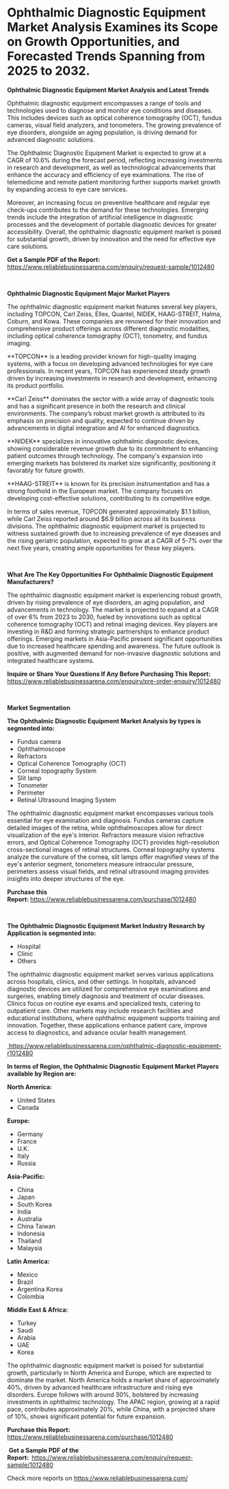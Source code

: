 <p><h1>Ophthalmic Diagnostic Equipment Market Analysis Examines its Scope on Growth Opportunities, and Forecasted Trends Spanning from 2025 to 2032.</h1></p><p><strong>Ophthalmic Diagnostic Equipment Market Analysis and Latest Trends</strong></p>
<p><p>Ophthalmic diagnostic equipment encompasses a range of tools and technologies used to diagnose and monitor eye conditions and diseases. This includes devices such as optical coherence tomography (OCT), fundus cameras, visual field analyzers, and tonometers. The growing prevalence of eye disorders, alongside an aging population, is driving demand for advanced diagnostic solutions. </p><p>The Ophthalmic Diagnostic Equipment Market is expected to grow at a CAGR of 10.6% during the forecast period, reflecting increasing investments in research and development, as well as technological advancements that enhance the accuracy and efficiency of eye examinations. The rise of telemedicine and remote patient monitoring further supports market growth by expanding access to eye care services. </p><p>Moreover, an increasing focus on preventive healthcare and regular eye check-ups contributes to the demand for these technologies. Emerging trends include the integration of artificial intelligence in diagnostic processes and the development of portable diagnostic devices for greater accessibility. Overall, the ophthalmic diagnostic equipment market is poised for substantial growth, driven by innovation and the need for effective eye care solutions.</p></p>
<p><strong>Get a Sample PDF of the Report:&nbsp;</strong> <a href="https://www.reliablebusinessarena.com/enquiry/request-sample/1012480?utm_campaign=2467&utm_medium=2&utm_source=Github&utm_content=ia&utm_term=08032025&utm_id=ophthalmic-diagnostic-equipment">https://www.reliablebusinessarena.com/enquiry/request-sample/1012480</a></p>
<p>&nbsp;</p>
<p><strong>Ophthalmic Diagnostic Equipment Major Market Players</strong></p>
<p><p>The ophthalmic diagnostic equipment market features several key players, including TOPCON, Carl Zeiss, Ellex, Quantel, NIDEK, HAAG-STREIT, Halma, Coburn, and Kowa. These companies are renowned for their innovation and comprehensive product offerings across different diagnostic modalities, including optical coherence tomography (OCT), tonometry, and fundus imaging.</p><p>**TOPCON** is a leading provider known for high-quality imaging systems, with a focus on developing advanced technologies for eye care professionals. In recent years, TOPCON has experienced steady growth driven by increasing investments in research and development, enhancing its product portfolio. </p><p>**Carl Zeiss** dominates the sector with a wide array of diagnostic tools and has a significant presence in both the research and clinical environments. The company’s robust market growth is attributed to its emphasis on precision and quality, expected to continue driven by advancements in digital integration and AI for enhanced diagnostics.</p><p>**NIDEK** specializes in innovative ophthalmic diagnostic devices, showing considerable revenue growth due to its commitment to enhancing patient outcomes through technology. The company's expansion into emerging markets has bolstered its market size significantly, positioning it favorably for future growth.</p><p>**HAAG-STREIT** is known for its precision instrumentation and has a strong foothold in the European market. The company focuses on developing cost-effective solutions, contributing to its competitive edge.</p><p>In terms of sales revenue, TOPCON generated approximately $1.1 billion, while Carl Zeiss reported around $6.9 billion across all its business divisions. The ophthalmic diagnostic equipment market is projected to witness sustained growth due to increasing prevalence of eye diseases and the rising geriatric population, expected to grow at a CAGR of 5-7% over the next five years, creating ample opportunities for these key players.</p></p>
<p>&nbsp;</p>
<p><strong>What Are The Key Opportunities For Ophthalmic Diagnostic Equipment Manufacturers?</strong></p>
<p><p>The ophthalmic diagnostic equipment market is experiencing robust growth, driven by rising prevalence of eye disorders, an aging population, and advancements in technology. The market is projected to expand at a CAGR of over 6% from 2023 to 2030, fueled by innovations such as optical coherence tomography (OCT) and retinal imaging devices. Key players are investing in R&D and forming strategic partnerships to enhance product offerings. Emerging markets in Asia-Pacific present significant opportunities due to increased healthcare spending and awareness. The future outlook is positive, with augmented demand for non-invasive diagnostic solutions and integrated healthcare systems.</p></p>
<p><strong>Inquire or Share Your Questions If Any Before Purchasing This Report:</strong> <a href="https://www.reliablebusinessarena.com/enquiry/pre-order-enquiry/1012480?utm_campaign=2467&utm_medium=2&utm_source=Github&utm_content=ia&utm_term=08032025&utm_id=ophthalmic-diagnostic-equipment">https://www.reliablebusinessarena.com/enquiry/pre-order-enquiry/1012480</a></p>
<p>&nbsp;</p>
<p><strong>Market Segmentation</strong></p>
<p><strong>The Ophthalmic Diagnostic Equipment Market Analysis by types is segmented into:</strong></p>
<p><ul><li>Fundus camera</li><li>Ophthalmoscope</li><li>Refractors</li><li>Optical Coherence Tomography (OCT)</li><li>Corneal topography System</li><li>Slit lamp</li><li>Tonometer</li><li>Perimeter</li><li>Retinal Ultrasound Imaging System</li></ul></p>
<p><p>The ophthalmic diagnostic equipment market encompasses various tools essential for eye examination and diagnosis. Fundus cameras capture detailed images of the retina, while ophthalmoscopes allow for direct visualization of the eye's interior. Refractors measure vision refractive errors, and Optical Coherence Tomography (OCT) provides high-resolution cross-sectional images of retinal structures. Corneal topography systems analyze the curvature of the cornea, slit lamps offer magnified views of the eye's anterior segment, tonometers measure intraocular pressure, perimeters assess visual fields, and retinal ultrasound imaging provides insights into deeper structures of the eye.</p></p>
<p><strong>Purchase this Report:&nbsp;</strong><a href="https://www.reliablebusinessarena.com/purchase/1012480?utm_campaign=2467&utm_medium=2&utm_source=Github&utm_content=ia&utm_term=08032025&utm_id=ophthalmic-diagnostic-equipment">https://www.reliablebusinessarena.com/purchase/1012480</a></p>
<p>&nbsp;</p>
<p><strong>The Ophthalmic Diagnostic Equipment Market Industry Research by Application is segmented into:</strong></p>
<p><ul><li>Hospital</li><li>Clinic</li><li>Others</li></ul></p>
<p><p>The ophthalmic diagnostic equipment market serves various applications across hospitals, clinics, and other settings. In hospitals, advanced diagnostic devices are utilized for comprehensive eye examinations and surgeries, enabling timely diagnosis and treatment of ocular diseases. Clinics focus on routine eye exams and specialized tests, catering to outpatient care. Other markets may include research facilities and educational institutions, where ophthalmic equipment supports training and innovation. Together, these applications enhance patient care, improve access to diagnostics, and advance ocular health management.</p></p>
<p><a href="https://www.reliablebusinessarena.com/ophthalmic-diagnostic-equipment-r1012480?utm_campaign=2467&utm_medium=2&utm_source=Github&utm_content=ia&utm_term=08032025&utm_id=ophthalmic-diagnostic-equipment">&nbsp;https://www.reliablebusinessarena.com/ophthalmic-diagnostic-equipment-r1012480</a></p>
<p><strong>In terms of Region, the Ophthalmic Diagnostic Equipment Market Players available by Region are:</strong></p>
<p>
    <p> <strong> North America: </strong>
        <ul>
            <li>United States</li>
            <li>Canada</li>
        </ul>
        </p> 
    <p> <strong> Europe: </strong>
        <ul>
            <li>Germany</li>
            <li>France</li>
            <li>U.K.</li>
            <li>Italy</li>
            <li>Russia</li>
        </ul>
        </p> 
    <p> <strong> Asia-Pacific: </strong>
        <ul>
            <li>China</li>
            <li>Japan</li>
            <li>South Korea</li>
            <li>India</li>
            <li>Australia</li>
            <li>China Taiwan</li>
            <li>Indonesia</li>
            <li>Thailand</li>
            <li>Malaysia</li>
        </ul>
        </p> 
    <p> <strong> Latin America: </strong>
        <ul>
            <li>Mexico</li>
            <li>Brazil</li>
            <li>Argentina Korea</li>
            <li>Colombia</li>
        </ul>
        </p> 
    <p> <strong> Middle East & Africa: </strong>
        <ul>
            <li>Turkey</li>
            <li>Saudi</li>
            <li>Arabia</li>
            <li>UAE</li>
            <li>Korea</li>
        </ul>
    </p>
    </p>
<p><p>The ophthalmic diagnostic equipment market is poised for substantial growth, particularly in North America and Europe, which are expected to dominate the market. North America holds a market share of approximately 40%, driven by advanced healthcare infrastructure and rising eye disorders. Europe follows with around 30%, bolstered by increasing investments in ophthalmic technology. The APAC region, growing at a rapid pace, contributes approximately 20%, while China, with a projected share of 10%, shows significant potential for future expansion.</p></p>
<p><strong>Purchase this Report: </strong><a href="https://www.reliablebusinessarena.com/purchase/1012480?utm_campaign=2467&utm_medium=2&utm_source=Github&utm_content=ia&utm_term=08032025&utm_id=ophthalmic-diagnostic-equipment">https://www.reliablebusinessarena.com/purchase/1012480</a></p>
<p>&nbsp;<strong>Get a Sample PDF of the Report:&nbsp;&nbsp;</strong><a href="https://www.reliablebusinessarena.com/enquiry/request-sample/1012480?utm_campaign=2467&utm_medium=2&utm_source=Github&utm_content=ia&utm_term=08032025&utm_id=ophthalmic-diagnostic-equipment">https://www.reliablebusinessarena.com/enquiry/request-sample/1012480</a></p>
<p><strong></strong></p>
<p>Check more reports on <a href="https://www.reliablebusinessarena.com/?utm_campaign=2467&utm_medium=2&utm_source=Github&utm_content=ia&utm_term=08032025&utm_id=ophthalmic-diagnostic-equipment">https://www.reliablebusinessarena.com/</a></p>